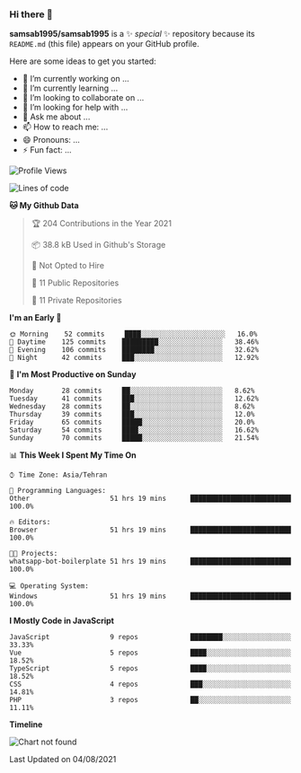 ### Hi there 👋

**samsab1995/samsab1995** is a ✨ _special_ ✨ repository because its `README.md` (this file) appears on your GitHub profile.

Here are some ideas to get you started:

- 🔭 I’m currently working on ...
- 🌱 I’m currently learning ...
- 👯 I’m looking to collaborate on ...
- 🤔 I’m looking for help with ...
- 💬 Ask me about ...
- 📫 How to reach me: ...
- 😄 Pronouns: ...
- ⚡ Fun fact: ...

<!--START_SECTION:waka-->
![Profile Views](http://img.shields.io/badge/Profile%20Views-0-blue)

![Lines of code](https://img.shields.io/badge/From%20Hello%20World%20I%27ve%20Written-550250%20lines%20of%20code-blue)

**🐱 My Github Data** 

> 🏆 204 Contributions in the Year 2021
 > 
> 📦 38.8 kB Used in Github's Storage 
 > 
> 🚫 Not Opted to Hire
 > 
> 📜 11 Public Repositories 
 > 
> 🔑 11 Private Repositories  
 > 
**I'm an Early 🐤** 

```text
🌞 Morning    52 commits     ████░░░░░░░░░░░░░░░░░░░░░   16.0% 
🌆 Daytime    125 commits    █████████░░░░░░░░░░░░░░░░   38.46% 
🌃 Evening    106 commits    ████████░░░░░░░░░░░░░░░░░   32.62% 
🌙 Night      42 commits     ███░░░░░░░░░░░░░░░░░░░░░░   12.92%

```
📅 **I'm Most Productive on Sunday** 

```text
Monday       28 commits     ██░░░░░░░░░░░░░░░░░░░░░░░   8.62% 
Tuesday      41 commits     ███░░░░░░░░░░░░░░░░░░░░░░   12.62% 
Wednesday    28 commits     ██░░░░░░░░░░░░░░░░░░░░░░░   8.62% 
Thursday     39 commits     ███░░░░░░░░░░░░░░░░░░░░░░   12.0% 
Friday       65 commits     █████░░░░░░░░░░░░░░░░░░░░   20.0% 
Saturday     54 commits     ████░░░░░░░░░░░░░░░░░░░░░   16.62% 
Sunday       70 commits     █████░░░░░░░░░░░░░░░░░░░░   21.54%

```


📊 **This Week I Spent My Time On** 

```text
⌚︎ Time Zone: Asia/Tehran

💬 Programming Languages: 
Other                    51 hrs 19 mins      █████████████████████████   100.0%

🔥 Editors: 
Browser                  51 hrs 19 mins      █████████████████████████   100.0%

🐱‍💻 Projects: 
whatsapp-bot-boilerplate 51 hrs 19 mins      █████████████████████████   100.0%

💻 Operating System: 
Windows                  51 hrs 19 mins      █████████████████████████   100.0%

```

**I Mostly Code in JavaScript** 

```text
JavaScript               9 repos             ████████░░░░░░░░░░░░░░░░░   33.33% 
Vue                      5 repos             ████░░░░░░░░░░░░░░░░░░░░░   18.52% 
TypeScript               5 repos             ████░░░░░░░░░░░░░░░░░░░░░   18.52% 
CSS                      4 repos             ███░░░░░░░░░░░░░░░░░░░░░░   14.81% 
PHP                      3 repos             ██░░░░░░░░░░░░░░░░░░░░░░░   11.11%

```


**Timeline**

![Chart not found](https://raw.githubusercontent.com/samsab1995/samsab1995/main/charts/bar_graph.png) 


 Last Updated on 04/08/2021
<!--END_SECTION:waka-->
